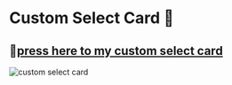 # Custom Select Card 🔨

## 🔨[press here to my custom select card](https://github.com/jrspowers/Homeassistant-config/blob/master/dashboards/dashboard1/custom_select_card/custom_select_card.yaml)

![custom select card](https://user-images.githubusercontent.com/60328474/117547213-b8c78600-b02e-11eb-86b7-e72a416db4b3.png)
